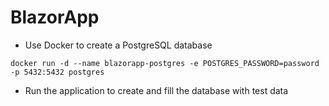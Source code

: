 # BlazorApp

* Use Docker to create a PostgreSQL database

```
docker run -d --name blazorapp-postgres -e POSTGRES_PASSWORD=password -p 5432:5432 postgres
```

* Run the application to create and fill the database with test data